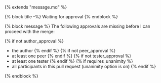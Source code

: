 {% extends "message.md" %}

{% block title -%}
Waiting for approval
{% endblock %}

{% block message %}
The following approvals are missing before I can proceed with the merge:

{% if not author_approval %}
* the author
{% endif %}
{% if not peer_approval %}
* at least one peer
{% endif %}
{% if not tester_approval %}
* at least one tester
{% endif %}
{% if requires_unanimity %}
* all participants in this pull request (unanimity option is on)
{% endif %}

{% endblock %}
